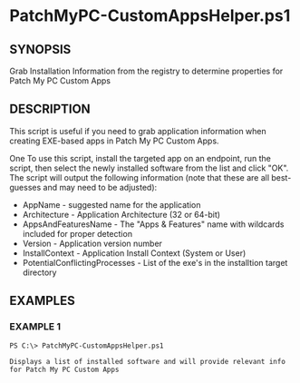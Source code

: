 # PatchMyPC-CustomAppsHelper.ps1

## SYNOPSIS
Grab Installation Information from the registry to determine properties for Patch My PC Custom Apps

## DESCRIPTION
This script is useful if you need to grab application information when creating EXE-based apps in Patch My PC Custom Apps. 

One To use this script, install the targeted app on an endpoint, run the script, then select the newly installed software from the list and click "OK".
The script will output the following information (note that these are all best-guesses and may need to be adjusted):
- AppName - suggested name for the application
- Architecture - Application Architecture (32 or 64-bit)
- AppsAndFeaturesName - The "Apps & Features" name with wildcards included for proper detection
- Version - Application version number
- InstallContext - Application Install Context (System or User)
- PotentialConflictingProcesses - List of the exe's in the installtion target directory

## EXAMPLES

### EXAMPLE 1
    PS C:\> PatchMyPC-CustomAppsHelper.ps1
    
    Displays a list of installed software and will provide relevant info for Patch My PC Custom Apps

